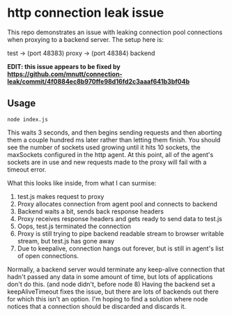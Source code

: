 # http connection leak issue

This repo demonstrates an issue with leaking connection pool connections when proxying to a backend server. The setup here is:

test -> (port 48383) proxy -> (port 48384) backend

**EDIT: this issue appears to be fixed by https://github.com/mnutt/connection-leak/commit/4f0884ec8b970ffe98d16fd2c3aaaf641b3bf04b**

## Usage

`node index.js`

This waits 3 seconds, and then begins sending requests and then aborting them a couple hundred ms later rather than letting them finish. You should see the number of sockets used growing until it hits 10 sockets, the maxSockets configured in the http agent. At this point, all of the agent's sockets are in use and new requests made to the proxy will fail with a timeout error.

What this looks like inside, from what I can surmise:

1. test.js makes request to proxy
2. Proxy allocates connection from agent pool and connects to backend
3. Backend waits a bit, sends back response headers
4. Proxy receives response headers and gets ready to send data to test.js
5. Oops, test.js terminated the connection
6. Proxy is still trying to pipe backend readable stream to browser writable stream, but test.js has gone away
7. Due to keepalive, connection hangs out forever, but is still in agent's list of open connections.

Normally, a backend server would terminate any keep-alive connection that hadn't passed any data in some amount of time, but lots of applications don't do this. (and node didn't, before node 8) Having the backend set a keepAliveTimeout fixes the issue, but there are lots of backends out there for which this isn't an option. I'm hoping to find a solution where node notices that a connection should be discarded and discards it.
